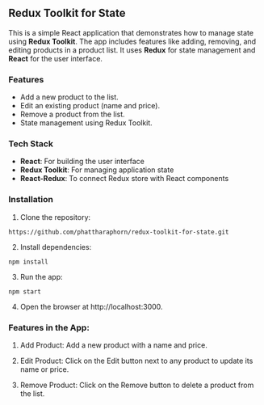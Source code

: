 ##  Redux Toolkit for State
This is a simple React application that demonstrates how to manage state using **Redux Toolkit**. The app includes features like adding, removing, and editing products in a product list. It uses **Redux** for state management and **React** for the user interface.

### Features
- Add a new product to the list.
- Edit an existing product (name and price).
- Remove a product from the list.
- State management using Redux Toolkit.

### Tech Stack
- **React**: For building the user interface
- **Redux Toolkit**: For managing application state
- **React-Redux**: To connect Redux store with React components

### Installation

1. Clone the repository:

```
https://github.com/phattharaphorn/redux-toolkit-for-state.git  
```

2. Install dependencies:

```
npm install
```

3. Run the app:

```
npm start
```

4. Open the browser at http://localhost:3000.
   
### Features in the App:
1. Add Product: Add a new product with a name and price.

2. Edit Product: Click on the Edit button next to any product to update its name or price.

3. Remove Product: Click on the Remove button to delete a product from the list.


